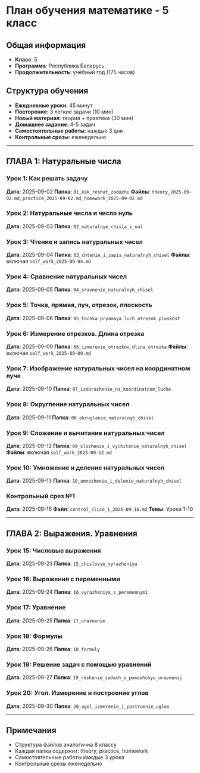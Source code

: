 # План обучения математике - 5 класс

## Общая информация
- **Класс**: 5
- **Программа**: Республика Беларусь
- **Продолжительность**: учебный год (175 часов)

## Структура обучения
- **Ежедневные уроки**: 45 минут
- **Повторение**: 3 легкие задачи (10 мин)
- **Новый материал**: теория + практика (30 мин)
- **Домашнее задание**: 4-5 задач
- **Самостоятельные работы**: каждые 3 дня
- **Контрольные срезы**: еженедельно

---

## ГЛАВА 1: Натуральные числа

### Урок 1: Как решать задачу
**Дата**: 2025-09-02
**Папка**: `01_kak_reshat_zadachu`
**Файлы**: `theory_2025-09-02.md`, `practice_2025-09-02.md`, `homework_2025-09-02.md`

### Урок 2: Натуральные числа и число нуль
**Дата**: 2025-09-03
**Папка**: `02_naturalnye_chisla_i_nul`

### Урок 3: Чтение и запись натуральных чисел
**Дата**: 2025-09-04
**Папка**: `03_chtenie_i_zapis_naturalnyh_chisel`
**Файлы**: включая `self_work_2025-09-04.md`

### Урок 4: Сравнение натуральных чисел
**Дата**: 2025-09-05
**Папка**: `04_sravnenie_naturalnyh_chisel`

### Урок 5: Точка, прямая, луч, отрезок, плоскость
**Дата**: 2025-09-06
**Папка**: `05_tochka_pryamaya_luch_otrezok_ploskost`

### Урок 6: Измерение отрезков. Длина отрезка
**Дата**: 2025-09-09
**Папка**: `06_izmerenie_otrezkov_dlina_otrezka`
**Файлы**: включая `self_work_2025-09-09.md`

### Урок 7: Изображение натуральных чисел на координатном луче
**Дата**: 2025-09-10
**Папка**: `07_izobrazhenie_na_koordinatnom_luche`

### Урок 8: Округление натуральных чисел
**Дата**: 2025-09-11
**Папка**: `08_okruglenie_naturalnyh_chisel`

### Урок 9: Сложение и вычитание натуральных чисел
**Дата**: 2025-09-12
**Папка**: `09_slozhenie_i_vychitanie_naturalnyh_chisel`
**Файлы**: включая `self_work_2025-09-12.md`

### Урок 10: Умножение и деление натуральных чисел
**Дата**: 2025-09-13
**Папка**: `10_umnozhenie_i_delenie_naturalnyh_chisel`

### Контрольный срез №1
**Дата**: 2025-09-16
**Файл**: `control_slice_1_2025-09-16.md`
**Темы**: Уроки 1-10

---

## ГЛАВА 2: Выражения. Уравнения

### Урок 15: Числовые выражения
**Дата**: 2025-09-23
**Папка**: `15_chislovye_vyrazheniya`

### Урок 16: Выражения с переменными
**Дата**: 2025-09-24
**Папка**: `16_vyrazheniya_s_peremennymi`

### Урок 17: Уравнение
**Дата**: 2025-09-25
**Папка**: `17_uravnenie`

### Урок 18: Формулы
**Дата**: 2025-09-26
**Папка**: `18_formuly`

### Урок 19: Решение задач с помощью уравнений
**Дата**: 2025-09-27
**Папка**: `19_reshenie_zadach_s_pomoshchyu_uravnenij`

### Урок 20: Угол. Измерение и построение углов
**Дата**: 2025-09-30
**Папка**: `20_ugol_izmerenie_i_postroenie_uglov`

---

## Примечания
- Структура файлов аналогична 8 классу
- Каждая папка содержит: theory, practice, homework
- Самостоятельные работы каждые 3 урока
- Контрольные срезы еженедельно

